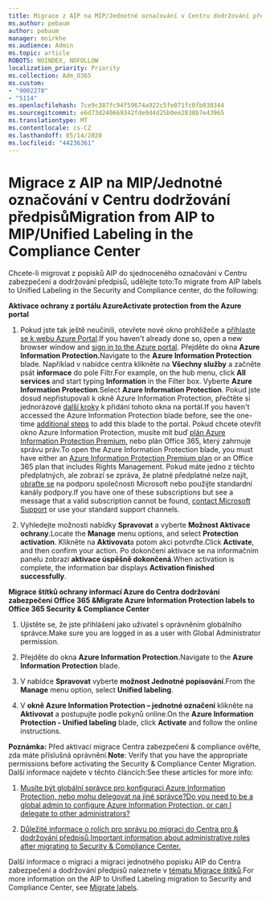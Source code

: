 ```yaml
---
title: Migrace z AIP na MIP/Jednotné označování v Centru dodržování předpisů
ms.author: pebaum
author: pebaum
manager: mnirkhe
ms.audience: Admin
ms.topic: article
ROBOTS: NOINDEX, NOFOLLOW
localization_priority: Priority
ms.collection: Adm_O365
ms.custom:
- "9002278"
- "5114"
ms.openlocfilehash: 7ce9c387fc94f59674a922c5fe071fc0fb030344
ms.sourcegitcommit: e6d73d240669342fde9d4d25b0ee2838b7e43965
ms.translationtype: MT
ms.contentlocale: cs-CZ
ms.lasthandoff: 05/14/2020
ms.locfileid: "44236361"
---
```

# <a name="migration-from-aip-to-mipunified-labeling-in-the-compliance-center"></a><span data-ttu-id="d046e-102">Migrace z AIP na MIP/Jednotné označování v Centru dodržování předpisů</span><span class="sxs-lookup"><span data-stu-id="d046e-102">Migration from AIP to MIP/Unified Labeling in the Compliance Center</span></span>

<span data-ttu-id="d046e-103">Chcete-li migrovat z popisků AIP do sjednoceného označování v Centru zabezpečení a dodržování předpisů, udělejte toto:</span><span class="sxs-lookup"><span data-stu-id="d046e-103">To migrate from AIP labels to Unified Labeling in the Security and Compliance center, do the following:</span></span>

<span data-ttu-id="d046e-104">**Aktivace ochrany z portálu Azure**</span><span class="sxs-lookup"><span data-stu-id="d046e-104">**Activate protection from the Azure portal**</span></span>

1. <span data-ttu-id="d046e-105">Pokud jste tak ještě neučinili, otevřete nové okno prohlížeče a [přihlaste se k webu Azure Portal](https://docs.microsoft.com/azure/information-protection/deploy-use/configure-policy#signing-in-to-the-azure-portal).</span><span class="sxs-lookup"><span data-stu-id="d046e-105">If you haven't already done so, open a new browser window and [sign in to the Azure portal](https://docs.microsoft.com/azure/information-protection/deploy-use/configure-policy#signing-in-to-the-azure-portal).</span></span> <span data-ttu-id="d046e-106">Přejděte do okna **Azure Information Protection.**</span><span class="sxs-lookup"><span data-stu-id="d046e-106">Navigate to the **Azure Information Protection** blade.</span></span> <span data-ttu-id="d046e-107">Například v nabídce centra klikněte na **Všechny služby** a začněte psát **informace** do pole Filtr.</span><span class="sxs-lookup"><span data-stu-id="d046e-107">For example, on the hub menu, click **All services** and start typing **Information** in the Filter box.</span></span> <span data-ttu-id="d046e-108">Vyberte **Azure Information Protection**.</span><span class="sxs-lookup"><span data-stu-id="d046e-108">Select **Azure Information Protection**.</span></span> <span data-ttu-id="d046e-109">Pokud jste dosud nepřistupovali k okně Azure Information Protection, přečtěte si jednorázové [další kroky](https://docs.microsoft.com/azure/information-protection/deploy-use/configure-policy#to-access-the-azure-information-protection-blade-for-the-first-time) k přidání tohoto okna na portál.</span><span class="sxs-lookup"><span data-stu-id="d046e-109">If you haven't accessed the Azure Information Protection blade before, see the one-time [additional steps](https://docs.microsoft.com/azure/information-protection/deploy-use/configure-policy#to-access-the-azure-information-protection-blade-for-the-first-time) to add this blade to the portal.</span></span> <span data-ttu-id="d046e-110">Pokud chcete otevřít okno Azure Information Protection, musíte mít buď [plán Azure Information Protection Premium,](https://www.microsoft.com/cloud-platform/azure-information-protection-pricing) nebo plán Office 365, který zahrnuje správu práv.</span><span class="sxs-lookup"><span data-stu-id="d046e-110">To open the Azure Information Protection blade, you must have either an [Azure Information Protection Premium plan](https://www.microsoft.com/cloud-platform/azure-information-protection-pricing) or an Office 365 plan that includes Rights Management.</span></span> <span data-ttu-id="d046e-111">Pokud máte jedno z těchto předplatných, ale zobrazí se zpráva, že platné předplatné nelze najít, [obraťte se](https://docs.microsoft.com/azure/information-protection/get-started/information-support#to-contact-microsoft-support) na podporu společnosti Microsoft nebo použijte standardní kanály podpory.</span><span class="sxs-lookup"><span data-stu-id="d046e-111">If you have one of these subscriptions but see a message that a valid subscription cannot be found, [contact Microsoft Support](https://docs.microsoft.com/azure/information-protection/get-started/information-support#to-contact-microsoft-support) or use your standard support channels.</span></span>

2. <span data-ttu-id="d046e-112">Vyhledejte možnosti nabídky **Spravovat** a vyberte **Možnost Aktivace ochrany**.</span><span class="sxs-lookup"><span data-stu-id="d046e-112">Locate the **Manage** menu options, and select **Protection activation**.</span></span> <span data-ttu-id="d046e-113">Klikněte na **Aktivovat**a potom akci potvrďte.</span><span class="sxs-lookup"><span data-stu-id="d046e-113">Click **Activate**, and then confirm your action.</span></span> <span data-ttu-id="d046e-114">Po dokončení aktivace se na informačním panelu zobrazí **aktivace úspěšně dokončená**.</span><span class="sxs-lookup"><span data-stu-id="d046e-114">When activation is complete, the information bar displays **Activation finished successfully**.</span></span>

<span data-ttu-id="d046e-115">**Migrace štítků ochrany informací Azure do Centra dodržování zabezpečení Office 365 &**</span><span class="sxs-lookup"><span data-stu-id="d046e-115">**Migrate Azure Information Protection labels to Office 365 Security & Compliance Center**</span></span>

1. <span data-ttu-id="d046e-116">Ujistěte se, že jste přihlášeni jako uživatel s oprávněním globálního správce.</span><span class="sxs-lookup"><span data-stu-id="d046e-116">Make sure you are logged in as a user with Global Administrator permission.</span></span>

2. <span data-ttu-id="d046e-117">Přejděte do okna **Azure Information Protection.**</span><span class="sxs-lookup"><span data-stu-id="d046e-117">Navigate to the **Azure Information Protection** blade.</span></span>

3. <span data-ttu-id="d046e-118">V nabídce **Spravovat** vyberte **možnost Jednotné popisování**.</span><span class="sxs-lookup"><span data-stu-id="d046e-118">From the **Manage** menu option, select **Unified labeling**.</span></span>

4. <span data-ttu-id="d046e-119">V **okně Azure Information Protection – jednotné označení** klikněte na **Aktivovat** a postupujte podle pokynů online.</span><span class="sxs-lookup"><span data-stu-id="d046e-119">On the **Azure Information Protection - Unified labeling** blade, click **Activate** and follow the online instructions.</span></span>

<span data-ttu-id="d046e-120">**Poznámka:** Před aktivací migrace Centra zabezpečení & compliance ověřte, zda máte příslušná oprávnění.</span><span class="sxs-lookup"><span data-stu-id="d046e-120">**Note**: Verify that you have the appropriate permissions before activating the Security & Compliance Center Migration.</span></span> <span data-ttu-id="d046e-121">Další informace najdete v těchto článcích:</span><span class="sxs-lookup"><span data-stu-id="d046e-121">See these articles for more info:</span></span>

1. [<span data-ttu-id="d046e-122">Musíte být globální správce pro konfiguraci Azure Information Protection, nebo mohu delegovat na jiné správce?</span><span class="sxs-lookup"><span data-stu-id="d046e-122">Do you need to be a global admin to configure Azure Information Protection, or can I delegate to other administrators?</span></span>](https://docs.microsoft.com/azure/information-protection/faqs#do-you-need-to-be-a-global-admin-to-configure-azure-information-protection-or-can-i-delegate-to-other-administrators)

2. [<span data-ttu-id="d046e-123">Důležité informace o rolích pro správu po migraci do Centra pro & dodržování předpisů.</span><span class="sxs-lookup"><span data-stu-id="d046e-123">Important information about administrative roles after migrating to Security & Compliance Center.</span></span>](https://docs.microsoft.com/azure/information-protection/configure-policy-migrate-labels#important-information-about-administrative-roles)

<span data-ttu-id="d046e-124">Další informace o migraci a migraci jednotného popisku AIP do Centra zabezpečení a dodržování předpisů naleznete v [tématu Migrace štítků](https://docs.microsoft.com/azure/information-protection/configure-policy-migrate-labels).</span><span class="sxs-lookup"><span data-stu-id="d046e-124">For more information on the AIP to Unified Labeling migration to Security and Compliance Center, see [Migrate labels](https://docs.microsoft.com/azure/information-protection/configure-policy-migrate-labels).</span></span>
